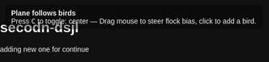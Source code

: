 # secodn-dsjl
adding new one for continue
<!doctype html>
<html lang="fdds">
<head>
  <meta charset="utf-8" />
  <title>Plane Following Birds (p5.js)</title>
  <style>
    html,body { margin:0; padding:0; height:100%; background:#111; color:#eee; font-family:sans-serif; }
    #info { position: absolute; left:10px; top:10px; z-index:10; background: rgba(0,0,0,0.35); padding:8px 12px; border-radius:6px; }
    a { color: #8fd3ff; }
  </style>
  <script src="https://cdn.jsdelivr.net/npm/p5@1.6.0/lib/p5.min.js"></script>
</head>
<body>
  <div id="info">
    <strong>Plane follows birds</strong><br>
    Press <kbd>C</kbd> to toggle: <span id="mode">center</span> — Drag mouse to steer flock bias, click to add a bird.
  </div>

<script>
/* Plane following birds - p5.js
   Save as index.html and open in browser.
   Controls:
     - C : toggle plane target mode (center / nearest)
     - Click : add a bird at mouse
     - Drag mouse : temporary attraction point for birds
*/

let boids = [];
let plane;
let mode = 'center'; // 'center' or 'nearest'
let mouseAttractor = null;

function setup(){
  createCanvas(windowWidth, windowHeight);
  // create flock
  for(let i=0;i<80;i++){
    boids.push(new Boid(random(width), random(height)));
  }
  plane = new Plane(width/2, height/2);
  textSize(13);
}

function draw(){
  background(18,22,30);

  // update & show boids
  for(let b of boids){
    b.flock(boids);
    if(mouseIsPressed && mouseAttractor) b.applyForce(p5.Vector.sub(mouseAttractor, b.pos).setMag(0.05));
    b.update();
    b.edges();
    b.show();
  }

  // Update plane target: either flock center or nearest bird
  let target;
  if(mode === 'center'){
    target = flockCenter();
  } else {
    target = nearestBoid(plane.pos) || flockCenter();
  }

  plane.pursue(target);
  plane.update();
  plane.edges();
  plane.show();

  // HUD
  fill(255,180);
  noStroke();
  textAlign(LEFT, TOP);
  text('Boids: ' + boids.length, 12, 60);
  text('Mode: ' + mode, 12, 78);
}

function keyPressed(){
  if(key === 'c' || key === 'C'){
    mode = (mode === 'center') ? 'nearest' : 'center';
    document.getElementById('mode').textContent = mode;
  }
}

function mousePressed(){
  // add a bird
  boids.push(new Boid(mouseX, mouseY));
  mouseAttractor = createVector(mouseX, mouseY);
}

function mouseDragged(){
  mouseAttractor = createVector(mouseX, mouseY);
}

function mouseReleased(){
  mouseAttractor = null;
}

// compute center of flock
function flockCenter(){
  let c = createVector(0,0);
  if(boids.length === 0) return c;
  for(let b of boids) c.add(b.pos);
  c.div(boids.length);
  return c;
}

// find nearest boid to a given position
function nearestBoid(pos){
  if(boids.length === 0) return null;
  let best = null;
  let bestD = Infinity;
  for(let b of boids){
    let d = p5.Vector.dist(pos, b.pos);
    if(d < bestD){ bestD = d; best = b; }
  }
  return best ? best.pos.copy() : null;
}

/* --------- Boid (bird) --------- */
class Boid {
  constructor(x,y){
    this.pos = createVector(x,y);
    this.vel = p5.Vector.random2D();
    this.vel.setMag(random(1,2.2));
    this.acc = createVector();
    this.maxForce = 0.06;
    this.maxSpeed = 3.2;
    this.r = 5;
  }

  applyForce(f){
    this.acc.add(f);
  }

  flock(boids){
    let sep = this.separate(boids).mult(1.6);
    let ali = this.align(boids).mult(1.0);
    let coh = this.cohesion(boids).mult(1.0);

    // slightly bias toward mouse attractor if present
    if(mouseAttractor){
      let m = p5.Vector.sub(mouseAttractor, this.pos);
      let d = m.mag();
      if(d < 200){
        m.setMag(map(d,0,200,0.1,0.6));
        this.applyForce(m);
      }
    }

    this.applyForce(sep);
    this.applyForce(ali);
    this.applyForce(coh);
  }

  update(){
    this.vel.add(this.acc);
    this.vel.limit(this.maxSpeed);
    this.pos.add(this.vel);
    this.acc.mult(0);
  }

  edges(){
    if(this.pos.x > width + 20) this.pos.x = -20;
    if(this.pos.x < -20) this.pos.x = width + 20;
    if(this.pos.y > height + 20) this.pos.y = -20;
    if(this.pos.y < -20) this.pos.y = height + 20;
  }

  seek(target){
    let desired = p5.Vector.sub(target, this.pos);
    desired.setMag(this.maxSpeed);
    let steer = p5.Vector.sub(desired, this.vel);
    steer.limit(this.maxForce);
    return steer;
  }

  separate(boids){
    let desiredSeparation = 20;
    let steer = createVector();
    let count = 0;
    for(let other of boids){
      let d = p5.Vector.dist(this.pos, other.pos);
      if(other !== this && d < desiredSeparation && d > 0){
        let diff = p5.Vector.sub(this.pos, other.pos);
        diff.normalize();
        diff.div(d);
        steer.add(diff);
        count++;
      }
    }
    if(count > 0){
      steer.div(count);
    }
    if(steer.mag() > 0){
      steer.setMag(this.maxSpeed);
      steer.sub(this.vel);
      steer.limit(this.maxForce);
    }
    return steer;
  }

  align(boids){
    let neighborDist = 48;
    let sum = createVector();
    let count = 0;
    for(let other of boids){
      let d = p5.Vector.dist(this.pos, other.pos);
      if(other !== this && d < neighborDist){
        sum.add(other.vel);
        count++;
      }
    }
    if(count > 0){
      sum.div(count);
      sum.setMag(this.maxSpeed);
      let steer = p5.Vector.sub(sum, this.vel);
      steer.limit(this.maxForce);
      return steer;
    }
    return createVector();
  }

  cohesion(boids){
    let neighborDist = 50;
    let sum = createVector();
    let count = 0;
    for(let other of boids){
      let d = p5.Vector.dist(this.pos, other.pos);
      if(other !== this && d < neighborDist){
        sum.add(other.pos);
        count++;
      }
    }
    if(count > 0){
      sum.div(count);
      return this.seek(sum);
    }
    return createVector();
  }

  show(){
    // draw as small triangle pointing along velocity
    let theta = this.vel.heading() + radians(90);
    push();
    translate(this.pos.x, this.pos.y);
    rotate(theta);
    noStroke();
    fill(230, 190, 90);
    beginShape();
      vertex(0, -this.r*2);
      vertex(-this.r, this.r*2);
      vertex(this.r, this.r*2);
    endShape(CLOSE);
    pop();
  }
}

/* --------- Plane --------- */
class Plane {
  constructor(x,y){
    this.pos = createVector(x,y);
    this.vel = createVector(0,0);
    this.acc = createVector(0,0);
    this.maxSpeed = 5.4;
    this.maxForce = 0.12;
    this.size = 26;
  }

  pursue(target){
    if(!target) return;
    // predictive pursuit: estimate where target will be
    let desired = p5.Vector.sub(target, this.pos);
    let dist = desired.mag();
    let speed = this.maxSpeed;
    // lookahead time proportional to distance
    let lookAhead = constrain(dist / 60, 0, 2.5);
    // If target is a boid position, try to anticipate by using its velocity if available
    // We'll simply nudge target forward in direction from plane to target
    let anticipated = p5.Vector.add(target, p5.Vector.mult(p5.Vector.sub(target, this.pos).normalize(), lookAhead * 30));
    this.applyForce(this.seek(anticipated));
  }

  seek(target){
    let desired = p5.Vector.sub(target, this.pos);
    desired.setMag(this.maxSpeed);
    let steer = p5.Vector.sub(desired, this.vel);
    steer.limit(this.maxForce);
    return steer;
  }

  applyForce(f){
    this.acc.add(f);
  }

  update(){
    this.vel.add(this.acc);
    this.vel.limit(this.maxSpeed);
    this.pos.add(this.vel);
    this.acc.mult(0);
  }

  edges(){
    // wrap around more gently
    if(this.pos.x > width + 50) this.pos.x = -50;
    if(this.pos.x < -50) this.pos.x = width + 50;
    if(this.pos.y > height + 50) this.pos.y = -50;
    if(this.pos.y < -50) this.pos.y = height + 50;
  }

  show(){
    push();
    translate(this.pos.x, this.pos.y);
    rotate(this.vel.heading() + PI/2);
    // body
    noStroke();
    fill(140, 200, 255);
    beginShape();
      vertex(0, -this.size);
      vertex(-this.size*0.6, this.size*0.6);
      vertex(0, this.size*0.2);
      vertex(this.size*0.6, this.size*0.6);
    endShape(CLOSE);
    // tail
    fill(100,160,220);
    triangle(-this.size*0.5, this.size*0.4, -this.size*1.1, this.size*0.2, -this.size*0.5, -this.size*0.2);
    // cockpit
    fill(20,30,50,180);
    ellipse(0, -this.size*0.45, this.size*0.6, this.size*0.35);
    pop();

    // draw line to target for debugging lightly
    // stroke(255,50); line(this.pos.x, this.pos.y, target.x, target.y);
  }
}

function windowResized(){
  resizeCanvas(windowWidth, windowHeight);
}
</script>
</body>
</html>
